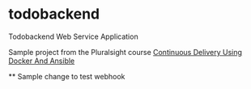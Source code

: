 # todobackend
Todobackend Web Service Application

Sample project from the Pluralsight course [Continuous Delivery Using Docker And Ansible](https://app.pluralsight.com/library/courses/docker-ansible-continuous-delivery/table-of-contents)

** Sample change to test webhook
